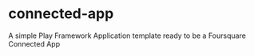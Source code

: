 connected-app
=============

A simple Play Framework Application template ready to be a Foursquare Connected App